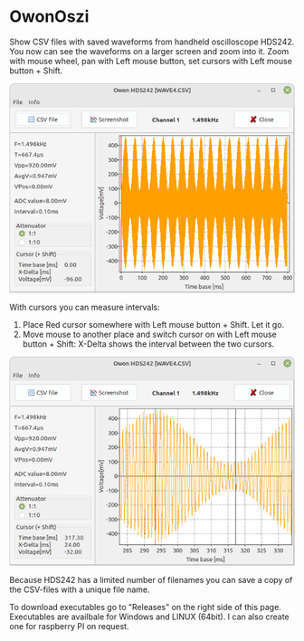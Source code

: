 # OwonOszi

Show CSV files with saved waveforms from handheld oscilloscope HDS242.
You now can see the waveforms on a larger screen and zoom into it.
Zoom with mouse wheel, pan with Left mouse button, set cursors with Left mouse button + Shift.

![Screenshot normal waveform](Screenshot_normal.png)


With cursors you can measure intervals:
1. Place Red cursor somewhere with Left mouse button + Shift. Let it go.
2. Move mouse to another place and switch cursor on with
   Left mouse button + Shift: X-Delta shows the interval between the two cursors.

![Screenshot zoomed waveform](Screenshot_zoomed.png)


Because HDS242 has a limited number of filenames you can save a copy of the CSV-files with a unique file name.

To download executables go to "Releases" on the right side of this page. Executables are availbale for Windows and LINUX (64bit). I can also create one for raspberry PI on request.
